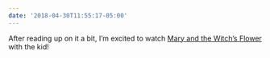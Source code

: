 ```yaml
---
date: '2018-04-30T11:55:17-05:00'
---
```

After reading up on it a bit, I’m excited to watch [Mary and the Witch’s Flower](https://en.wikipedia.org/wiki/Mary_and_the_Witch's_Flower) with the kid!
